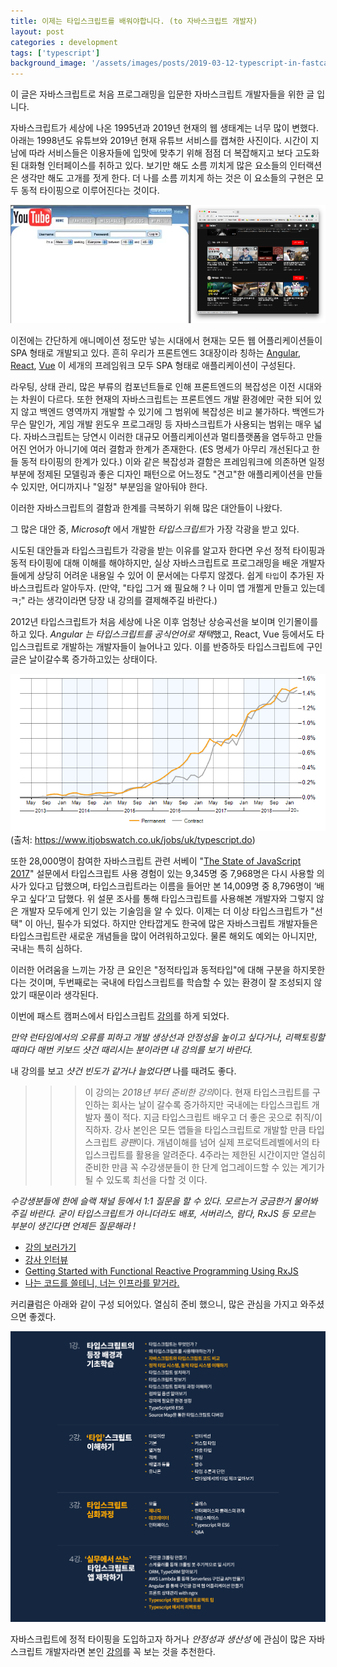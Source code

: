 ```yaml
---
title: 이제는 타입스크립트를 배워야합니다. (to 자바스크립트 개발자)
layout: post
categories : development
tags: ['typescript']
background_image: '/assets/images/posts/2019-03-12-typescript-in-fastcampus/ts-main.png'
---
```


이 글은 자바스크립트로 처음 프로그래밍을 입문한 자바스크립트 개발자들을 위한 글 입니다.

자바스크립트가 세상에 나온 1995년과 2019년 현재의 웹 생태계는 너무 많이 변했다.
아래는 1998년도 유튜브와 2019년 현재 유튜브 서비스를 캡쳐한 사진이다.
시간이 지남에 따라 서비스들은 이용자들에 입맛에 맞추기 위해 점점 더 복잡해지고 보다 고도화된 대화형 인터페이스를 취하고 있다.
보기만 해도 소름 끼치게 많은 요소들의 인터랙션은 생각만 해도 고개를 젓게 한다.
더 나를 소름 끼치게 하는 것은 이 요소들의 구현은 모두 동적 타이핑으로 이루어진다는 것이다.

![1998년 유튜브와 2019년 현재의 유튜브](/assets/images/posts/2019-03-12-typescript-in-fastcampus/u-tube.png)

이전에는 간단하게 애니메이션 정도만 넣는 시대에서 현재는 모든 웹 어플리케이션들이 SPA 형태로 개발되고 있다.
흔히 우리가 프론트엔드 3대장이라 칭하는 [Angular](https://angular.io/), [React](https://reactjs.org/), [Vue](https://vuejs.org) 이 세개의 프레임워크 모두 SPA 형태로 애플리케이션이 구성된다.

라우팅, 상태 관리, 많은 부류의 컴포넌트들로 인해 프론트엔드의 복잡성은 이전 시대와는 차원이 다르다.
또한 현재의 자바스크립트는 프론트엔드 개발 환경에만 국한 되어 있지 않고 백엔드 영역까지 개발할 수 있기에 그 범위에 복잡성은 비교 불가하다.
백엔드가 무슨 말인가, 게임 개발 윈도우 프로그래밍 등 자바스크립트가 사용되는 범위는 매우 넓다.
자바스크립트는 당연시 이러한 대규모 어플리케이션과 멀티플랫폼을 염두하고 만들어진 언어가 아니기에 여러 결함과 한계가 존재한다. (ES 명세가 아무리 개선된다고 한들 동적 타이핑의 한계가 있다.)
이와 같은 복잡성과 결함은 프레임워크에 의존하면 일정부분에 정제된 모델링과 좋은 디자인 패턴으로 어느정도 "견고"한 애플리케이션을 만들 수 있지만, 어디까지나 "일정" 부분임을 알아둬야 한다.

이러한 자바스크립트의 결함과 한계를 극복하기 위해 많은 대안들이 나왔다.

그 많은 대안 중, *Microsoft* 에서 개발한 *타입스크립트*가 가장 각광을 받고 있다.

시도된 대안들과 타입스크립트가 각광을 받는 이유를 알고자 한다면 우선 정적 타이핑과 동적 타이핑에 대해 이해를 해야하지만, 실상 자바스크립트로 프로그래밍을 배운 개발자들에게 상당히 어려운 내용일 수 있어 이 문서에는 다루지 않겠다.
쉽게 `타입`이 추가된 자바스크립트라 알아두자. (만약, "타입 그거 왜 필요해 ? 나 이미 앱 개쩔게 만들고 있는데 ㅋ;" 라는 생각이라면 당장 내 강의를 결제해주길 바란다.)

2012년 타입스크립트가 처음 세상에 나온 이후 엄청난 상승곡선을 보이며 인기몰이를 하고 있다.
*Angular 는 타입스크립트를 공식언어로 채택*했고, React, Vue 등에서도 타입스크립트로 개발하는 개발자들이 늘어나고 있다.
이를 반증하듯 타입스크립트에 구인글은 날이갈수록 증가하고있는 상태이다.

![구인 추세](/assets/images/posts/2019-03-12-typescript-in-fastcampus/permanent-demand-trend.png)
(출처: https://www.itjobswatch.co.uk/jobs/uk/typescript.do)

또한 28,000명이 참여한 자바스크립트 관련 서베이 "[The State of JavaScript 2017](https://stateofjs.com/)" 설문에서 타입스크립트 사용 경험이 있는 9,345명 중  7,968명은 다시 사용할 의사가 있다고 답했으며, 타입스크립트라는 이름을 들어만 본 14,009명 중 8,796명이 ‘배우고 싶다’고 답했다.
위 설문 조사를 통해 타입스크립트를 사용해본 개발자와 그렇지 않은 개발자 모두에게 인기 있는 기술임을 알 수 있다.
이제는 더 이상 타입스크립트가 "선택" 이 아닌, 필수가 되었다. 하지만 안타깝게도 한국에 많은 자바스크립트 개발자들은 타입스크립트란 새로운 개념들을 많이 어려워하고있다. 물론 해외도 예외는 아니지만, 국내는 특히 심하다.

이러한 어려움을 느끼는 가장 큰 요인은 "정적타입과 동적타입"에 대해 구분을 하지못한다는 것이며, 두번째로는 국내에 타입스크립트를 학습할 수 있는 환경이 잘 조성되지 않았기 때문이라 생각된다.

이번에 패스트 캠퍼스에서 타입스크립트 [강의](http://bit.ly/2XR5a4v)를 하게 되었다.

*만약 런타임에서의 오류를 피하고 개발 생상선과 안정성을 높이고 싶다거나, 리팩토링할때마다 매번 키보드 샷건 때리시는 분이라면 내 강의를 보기 바란다.*

내 강의를 보고 *샷건 빈도가 같거나 늘었다면* 나를 때려도 좋다.

>>> 이 강의는 *2018년 부터 준비한 강의*이다.
>>> 현재 타입스크립트를 구인하는 회사는 날이 갈수록 증가하지만 국내에는 타입스크립트 개발자 풀이 적다. 지금 타입스크립트 배우고 더 좋은 곳으로 취직/이직하자.
>>> 강사 본인은 모든 앱들을 타입스크립트로 개발할 만큼 타입스크립트 *광팬*이다. 개념이해를 넘어 실제 프로덕트레벨에서의 타입스크립트를 활용을 알려준다.
>>> 4주라는 제한된 시간이지만 열심히 준비한 만큼 꼭 수강생분들이 한 단계 업그레이드할 수 있는 계기가 될 수 있도록 최선을 다할 것 이다.

*수강생분들에 한에 슬랙 채널 등에서 1:1 질문을 할 수 있다. 모르는거 궁금한거 물어봐주길 바란다. 굳이 타입스크립트가 아니더라도 배포, 서버리스, 람다, RxJS 등 모르는 부분이 생긴다면 언제든 질문해라 !*

- [강의 보러가기](http://bit.ly/2XR5a4v)
- [강사 인터뷰](https://blog.naver.com/fastcampus/221487426675)
- [Getting Started with Functional Reactive Programming Using RxJS](https://blog.hax0r.info/2018-05-10/getting-started-with-functional-reactive-programming-using-rxjs/)
- [나는 코드를 쓸테니, 너는 인프라를 맡거라.](https://blog.hax0r.info/2018-11-28/i-will-write-the-code-you-will-be-in-charge-of-the-infrastructure/)

커리큘럼은 아래와 같이 구성 되어있다.
열심히 준비 했으니, 많은 관심을 가지고 와주셨으면 좋겠다.

![TS 커리큘럼](/assets/images/posts/2019-03-12-typescript-in-fastcampus/curriculum.png)

자바스크립트에 정적 타이핑을 도입하고자 하거나 *안정성과 생산성* 에 관심이 많은 자바스크립트 개발자라면 본인 [강의](http://bit.ly/2XR5a4v)를 꼭 보는 것을 추천한다.





